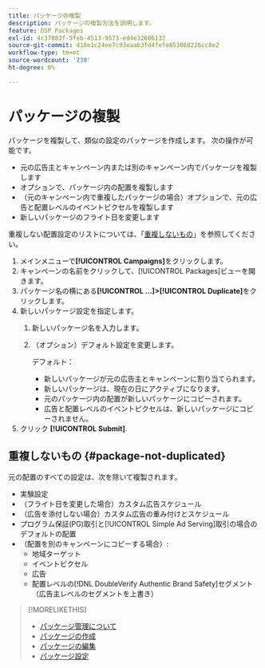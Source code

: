```yaml
---
title: パッケージの複製
description: パッケージの複製方法を説明します。
feature: DSP Packages
exl-id: 4c37883f-5feb-4513-9573-ed4e32606132
source-git-commit: d10e1c24ee7c93eaab3fd4fefe853860226cc8e2
workflow-type: tm+mt
source-wordcount: '239'
ht-degree: 0%

---
```


# パッケージの複製

パッケージを複製して、類似の設定のパッケージを作成します。 次の操作が可能です。

* 元の広告主とキャンペーン内または別のキャンペーン内でパッケージを複製します
* オプションで、パッケージ内の配置を複製します
* （元のキャンペーン内で重複したパッケージの場合）オプションで、元の広告と配置レベルのイベントピクセルを複製します
* 新しいパッケージのフライト日を変更します

重複しない配置設定のリストについては、「[重複しないもの](#package-not-duplicated)」を参照してください。

1. メインメニューで&#x200B;**[!UICONTROL Campaigns]**&#x200B;をクリックします。
1. キャンペーンの名前をクリックして、[!UICONTROL Packages]ビューを開きます。
1. パッケージ名の横にある&#x200B;**[!UICONTROL ...]>[!UICONTROL Duplicate]**&#x200B;をクリックします。
1. 新しいパッケージ設定を指定します。
   1. 新しいパッケージ名を入力します。
   1. （オプション）デフォルト設定を変更します。

      デフォルト：

      * 新しいパッケージが元の広告主とキャンペーンに割り当てられます。
      * 新しいパッケージは、現在の日にアクティブになります。<!-- and the flight continues for NN  days. -->
      * 元のパッケージ内の配置が新しいパッケージにコピーされます。
      * 広告と配置レベルのイベントピクセルは、新しいパッケージにコピーされません。
1. クリック **[!UICONTROL Submit]**.

## 重複しないもの {#package-not-duplicated}

元の配置のすべての設定は、次を除いて複製されます。

* 実験設定
* （フライト日を変更した場合）カスタム広告スケジュール
* （広告を添付しない場合）カスタム広告の重み付けとスケジュール
* プログラム保証(PG)取引と[!UICONTROL Simple Ad Serving]取引の場合のデフォルトの配置
* （配置を別のキャンペーンにコピーする場合）:
   * 地域ターゲット
   * イベントピクセル
   * 広告
   * 配置レベルの[!DNL DoubleVerify Authentic Brand Safety]セグメント（広告主レベルのセグメントを上書き）

>[!MORELIKETHIS]
>
>* [パッケージ管理について](package-about.md)
>* [パッケージの作成](package-create.md)
>* [パッケージの編集](package-edit.md)
>* [パッケージ設定](package-settings.md)

